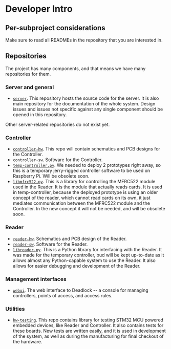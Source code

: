Developer Intro
===============

Per-subproject considerations
-----------------------------

Make sure to read all READMEs in the repository that you are interested in.

Repositories
------------

The project has many components, and that means we have many repositories for them.

### Server and general

  - [`server`](https://github.com/fmfi-svt-deadlock/server). This repository hosts the source code for the server. It is also main repository for the documentation of the whole system. Design issues and issues not specific against any single component should be opened in this repository.

Other server-related repositories do not exist yet.

### Controller

  - [`controller-hw`](https://github.com/fmfi-svt-deadlock/controller-hw). This repo will contain schematics and PCB designs for the Controller.
  - `controller-sw`. Software for the Controller.
  - [`temp-controller.py`](https://github.com/fmfi-svt-deadlock/temp-controller.py). We needed to deploy 2 prototypes right away, so this is a temporary jerry-rigged controller software to be used on Raspberry Pi. Will be obsolete soon.
  - [`libmfrc522.py`](https://github.com/fmfi-svt-deadlock/libmfrc522.py). This is a library for controlling the MFRC522 module used in the Reader. It is the module that actually reads cards. It is used in temp-controller, because the deployed prototype is using an older concept of the reader, which cannot read cards on its own, it just mediates communication between the MFRC522 module and the Controller. In the new concept it will not be needed, and will be obsolete soon.

### Reader

  - [`reader-hw`](https://github.com/fmfi-svt-deadlock/reader-hw). Schematics and PCB design of the Reader.
  - [`reader-sw`](https://github.com/fmfi-svt-deadlock/reader-sw). Software for the Reader.
  - [`libreader.py`](https://github.com/fmfi-svt-deadlock/libreader.py). This is a Python library for interfacing with the Reader. It was made for the temporary controller, bud will be kept up-to-date as it allows almost any Python-capable system to use the Reader. It also allows for easier debugging and development of the Reader.

### Management interfaces

  - [`webui`](https://github.com/fmfi-svt-deadlock/webui). The web interface to Deadlock -- a console for managing controllers, points of access, and access rules.

### Utilities

  - [`hw-testing`](https://github.com/fmfi-svt-deadlock/hw-testing). This repo contains library for testing STM32 MCU powered embedded devices, like Reader and Controller. It also contains tests for these boards. New tests are written easily, and it is used in development of the system, as well as during the manufacturing for final checkout of the hardware.
